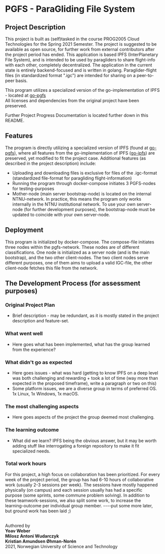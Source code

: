 # PGFS - ParaGliding File System
## Project Description
This project is built as (self)tasked in the course PROG2005 Cloud Technologies for the Spring 2021 Semester. The project is suggested to be available as open source, for further work from external contributors after the project period has ended.
This application is based IPFS (InterPlanetary File System), and is intended to be used by paragliders to share flight-info with each other, completely decentralized. The application in the current state is entirely backend-focused and is written in golang.
Paraglider-flight files (in standardized format ".igc") are intended for sharing on a peer-to-peer basis.

This program utilizes a specialized version of the go-implementation of IPFS - located at [go-pgfs](https://github.com/yoavweber/go-pgfs)<br>
All licenses and dependencies from the original project have been preserved.

Further Project Progress Documentation is located further down in this README.

## Features
The program is directly utilizing a specialized version of IPFS (found at [go-pgfs](https://github.com/yoavweber/go-pgfs)), where all features from the go-implementation of IPFS ([go-ipfs](https://github.com/ipfs/go-ipfs)) are preserved, yet modified to fit the project case. Additional features (as described in the project description) include:
* Uploading and downloading files is exclusive for files of the .igc-format (standardized file-format for paragliding flight-information)
* Running the program through docker-compose initiates 3 PGFS-nodes for testing-purposes
* Mother-node (main server bootstrap-node) is located on the internal NTNU-network. In practice, this means the program only works internally in the NTNU institutional network. To use your own server-node (for further development purposes), the bootstrap-node must be updated to coincide with your own server-node.

## Deployment
This program is initialized by docker-compose. The compose-file initiates three nodes within the pgfs-network. These nodes are of different classifications. One node is initialized as a server node (and is the main bootstrap), and the two other client-nodes. The two client nodes serve different purposes, one of them aims to upload a valid IGC-file, the other client-node fetches this file from the network.

## The Development Process (for assessment purposes)
### Original Project Plan
* Brief description - may be redundant, as it is mostly stated in the project description and feature-set.
### What went well
* Here goes what has been implemented, what has the group learned from the experience?
### What didn't go as expected
* Here goes issues - what was hard (getting to know IPFS on a deep level was both challenging and rewarding + took a lot of time (way more than expected in the proposed timeframe), write a paragraph or two on this)
* Some platform issues, we are a diverse group in terms of preferred OS. 1x Linux, 1x Windows, 1x macOS.
### The most challenging aspects
* Here goes aspects of the project the group deemed most challenging.
### The learning outcome
* What did we learn? IPFS being the obvious answer, but it may be worth adding stuff like interrogating a foreign repository to make it fit specialized needs.
### Total work hours
For this project, a high focus on collaboration has been prioritized. For every week of the project period, the group has had 6-10 hours of collaborative work (usually 2-3 sessions per week). The sessions have mostly happened physically (on campus) and each session usually has had a specific purpose (some sprints, some commune problem solving). In addition to these teamwork-sessions, we also split some work, to increase the learning-outcome per individual group member. ----put some more later, but ground work has been laid ;)



<br>Authored by<br>
<b>Yoav Weber</b><br>
<b>Milosz Antoni Wudarczyk</b><br>
<b>Kristian Amundsen Øhman-Norén</b><br>
2021, Norwegian University of Science and Technology
